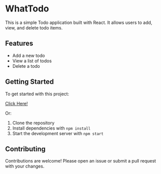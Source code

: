 # WhatTodo

This is a simple Todo application built with React. It allows users to add, view, and delete todo items.

## Features

- Add a new todo
- View a list of todos
- Delete a todo

## Getting Started

To get started with this project:

[Click Here!]()

Or:

1. Clone the repository
2. Install dependencies with `npm install`
3. Start the development server with `npm start`



## Contributing

Contributions are welcome! Please open an issue or submit a pull request with your changes.
